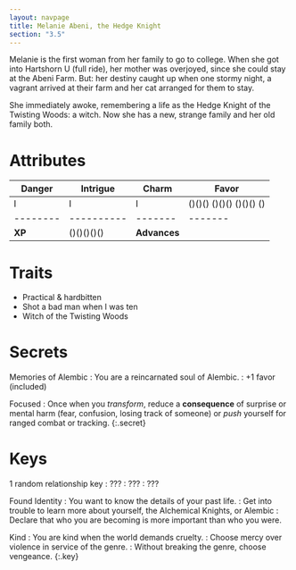 ```yaml
---
layout: navpage
title: Melanie Abeni, the Hedge Knight
section: "3.5"
---
```


Melanie is the first woman from her family to go to college.
When she got into Hartshorn U (full ride), her mother was overjoyed, since she could stay at the Abeni Farm.
But: her destiny caught up when one stormy night, a vagrant arrived at their farm and her cat arranged for them to stay.

She immediately awoke, remembering a life as the Hedge Knight of the Twisting Woods: a witch.
Now she has a new, strange family and her old family both.

# Attributes

| Danger | Intrigue | Charm | Favor |
|--------|----------|-------|-------|
| I      | I        | I     | ()()() ()()() ()()() () |
|--------|----------|-------|-------|
| **XP** | ()()()()() | **Advances** |       |

# Traits

* Practical & hardbitten
* Shot a bad man when I was ten
* Witch of the Twisting Woods

# Secrets

Memories of Alembic
: You are a reincarnated soul of Alembic.
  : +1 favor (included)

Focused
: Once when you _transform_, reduce a **consequence** of surprise or mental harm (fear, confusion, losing track of someone) or _push_ yourself for ranged combat or tracking.
{:.secret}



# Keys

1 random relationship key
: ???
  : ???
  : ???

Found Identity
: You want to know the details of your past life.
  : Get into trouble to learn more about yourself, the Alchemical Knights, or Alembic
  : Declare that who you are becoming is more important than who you were.

Kind
: You are kind when the world demands cruelty.
  : Choose mercy over violence in service of the genre.
  : Without breaking the genre, choose vengeance.
{:.key}


